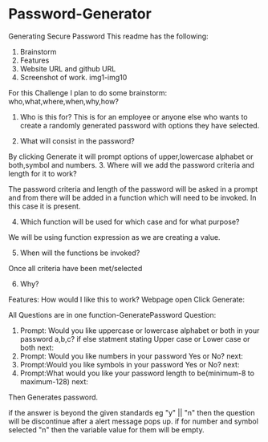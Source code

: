 # Password-Generator
Generating Secure Password
This readme has the following:
1. Brainstorm
2. Features
3. Website URL and github URL
4. Screenshot of work. img1-img10


For this Challenge I plan to do some brainstorm:
who,what,where,when,why,how?

1. Who is this for?
This is for an employee or anyone else who wants to create a randomly generated password with options they have selected. 

2. What will consist in the password?

By clicking Generate it will prompt options of upper,lowercase alphabet or both,symbol and numbers.
3. Where will we add the password criteria and length for it to work?

The password criteria and length of the password will be asked in a prompt and from there will be added in a function which will need to be invoked. In this case it is present.

4. Which function will be used for which case and for what purpose?

We will be using function expression as we are creating a value.

5. When will the functions be invoked?

Once all criteria have been met/selected

6. Why?



Features:
How would I like this to work?
Webpage open
Click Generate:

All Questions are in one function-GeneratePassword
Question:

1. Prompt: Would you like uppercase or lowercase alphabet or both in your password a,b,c?
if else statment stating Upper case or Lower case or both
next:
2. Prompt: Would you like numbers in your password Yes or No?
next:
3. Prompt:Would you like symbols in your password Yes or No?
next:
4. Prompt:What would you like your password length to be(minimum-8 to maximum-128)
next:

Then Generates password.

if the answer is beyond the given standards eg "y" || "n" then the question will be discontinue after a alert message pops up.
if for number and symbol selected "n" then the variable value for them will be empty.
